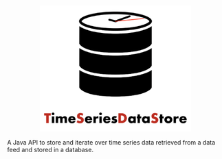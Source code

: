 <p align="center"><a href="https://petersoj.github.io/TimeSeriesDataStore/" target="_blank"><img width="70%" src="https://raw.githubusercontent.com/Petersoj/TimeSeriesDataStore/main/.github/images/logo.png" alt="TimeSeriesDataStore"></a></p>

A Java API to store and iterate over time series data retrieved from a data feed and stored in a database.

